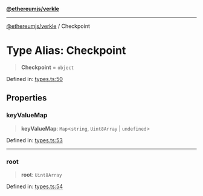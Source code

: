 [**@ethereumjs/verkle**](../README.md)

***

[@ethereumjs/verkle](../README.md) / Checkpoint

# Type Alias: Checkpoint

> **Checkpoint** = `object`

Defined in: [types.ts:50](https://github.com/ethereumjs/ethereumjs-monorepo/blob/master/packages/verkle/src/types.ts#L50)

## Properties

### keyValueMap

> **keyValueMap**: `Map`\<`string`, `Uint8Array` \| `undefined`\>

Defined in: [types.ts:53](https://github.com/ethereumjs/ethereumjs-monorepo/blob/master/packages/verkle/src/types.ts#L53)

***

### root

> **root**: `Uint8Array`

Defined in: [types.ts:54](https://github.com/ethereumjs/ethereumjs-monorepo/blob/master/packages/verkle/src/types.ts#L54)
